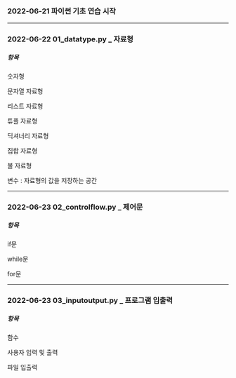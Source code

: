 ### 2022-06-21 파이썬 기초 연습 시작

---

### 2022-06-22 01_datatype.py _ 자료형

##### 항목
숫자형

문자열 자료형

리스트 자료형

튜플 자료형

딕셔너리 자료형

집합 자료형

불 자료형

변수 : 자료형의 값을 저장하는 공간

---

### 2022-06-23 02_controlflow.py _ 제어문

##### 항목
if문

while문

for문

---

### 2022-06-23 03_inputoutput.py _ 프로그램 입출력

##### 항목
함수

사용자 입력 및 출력

파일 입출력
